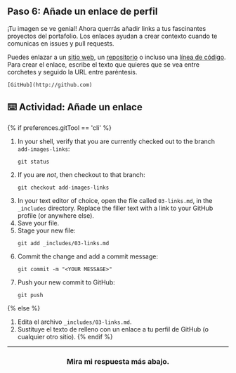 ## Paso 6: Añade un enlace de perfil

¡Tu imagen se ve genial! Ahora querrás añadir links a tus fascinantes proyectos del portafolio. Los enlaces ayudan a crear contexto cuando te comunicas en issues y pull requests.

Puedes enlazar a un [sitio web](https://github.com/), un [repositorio](https://github.com/github/training-kit) o incluso una [línea de código](https://github.com/github/training-kit/blob/master/resources/learning-path/index.html#L32). Para crear el enlace, escribe el texto que quieres que se vea entre corchetes y seguido la URL entre paréntesis. 

```
[GitHub](http://github.com)
```

## :keyboard: Actividad: Añade un enlace

{% if preferences.gitTool == 'cli' %}
1. In your shell, verify that you are currently checked out to the branch `add-images-links`:
      ```shell
      git status
      ```
1. If you are _not_, then checkout to that branch:
      ```shell
      git checkout add-images-links
      ```
1. In your text editor of choice, open the file called `03-links.md`, in the `_includes` directory. Replace the filler text with a link to your GitHub profile (or anywhere else).
1. Save your file.
1. Stage your new file:
      ```shell
      git add _includes/03-links.md
      ```
1. Commit the change and add a commit message:
      ```shell
      git commit -m "<YOUR MESSAGE>"
      ```
1. Push your new commit to GitHub:
      ```shell
      git push
      ```
{% else %}
1. Edita el archivo `_includes/03-links.md`.
1. Sustituye el texto de relleno con un enlace a tu perfil de GitHub (o cualquier otro sitio).
{% endif %}

<hr>
<h3 align="center">Mira mi respuesta más abajo.</h3>
